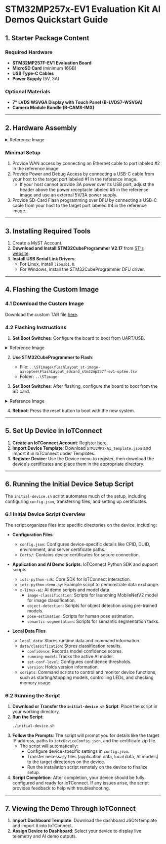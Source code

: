 # STM32MP257x-EV1 Evaluation Kit AI Demos Quickstart Guide

## 1. Starter Package Content

### Required Hardware
- **STM32MP257F-EV1 Evaluation Board**
- **MicroSD Card** (minimum 16GB)
- **USB Type-C Cables**
- **Power Supply** (5V, 3A)

### Optional Materials
- **7” LVDS WSVGA Display with Touch Panel (B-LVDS7-WSVGA)**
- **Camera Module Bundle (B-CAMS-IMX)**

---

## 2. Hardware Assembly

<details>
<summary>Reference Image</summary>
<img src="https://wiki.stmicroelectronics.cn/stm32mpu/nsfr_img_auth.php/thumb/d/d7/STM32MP257x-EV1_connections.jpg/800px-STM32MP257x-EV1_connections.jpg" alt="STM32MP257x-EV1 Connections">
</details>

### Minimal Setup
1. Provide WAN access by connecting an Ethernet cable to port labeled #2 in the reference image.
2. Provide Power and Debug Access by connecting a USB-C cable from your host to the target port labeled #1 in the reference image.
   - If your host cannot provide 3A power over its USB port, adjust the header above the power receptacle labeled #6 in the reference image and use an external 5V/3A power supply.
3. Provide SD-Card Flash programming over DFU by connecting a USB-C cable from your host to the target port labeled #4 in the reference image.

---

## 3. Installing Required Tools
1. Create a MyST Account.
2. **Download and Install STM32CubeProgrammer V2.17** from [ST's website](https://www.st.com/en/development-tools/stm32cubeprog.html).
3. **Install USB Serial Link Drivers**:
   - For Linux, install `libusb1.0`.
   - For Windows, install the STM32CubeProgrammer DFU driver.

---

## 4. Flashing the Custom Image

### 4.1 Download the Custom Image
Download the custom TAR file [here](https://iotconnect-sdk-images.s3.amazonaws.com/MPU/hardknott/rz/rzboard-iotc-demo.zip).

### 4.2 Flashing Instructions
1. **Set Boot Switches**: Configure the board to boot from UART/USB.

<details>
<summary>Reference Image</summary>
<img src="https://wiki.stmicroelectronics.cn/stm32mpu/nsfr_img_auth.php/thumb/d/d8/STM32MP257x-EV1_boot_switches_UART_USB_mode.jpg/450px-STM32MP257x-EV1_boot_switches_UART_USB_mode.jpg" alt="UART USB Mode Boot Switches">
</details>

2. **Use STM32CubeProgrammer to Flash**:
   - File: `..\STimage\flashlayout_st-image-ai\optee\FlashLayout_sdcard_stm32mp257f-ev1-optee.tsv`
   - Folder: `..\STimage`

3. **Set Boot Switches**: After flashing, configure the board to boot from the SD card.

<details>
<summary>Reference Image</summary>
<img src="https://wiki.stmicroelectronics.cn/stm32mpu/nsfr_img_auth.php/thumb/1/11/STM32MP257x-EV1_boot_switches_microSD_card.jpg/450px-STM32MP257x-EV1_boot_switches_microSD_card.jpg" alt="SD Card Boot Switches">
</details>

4. **Reboot**: Press the reset button to boot with the new system.

---

## 5. Set Up Device in IoTConnect

1. **Create an IoTConnect Account**: Register [here](https://www.iotconnect.io).
2. **Import Device Template**: Download `STM32MP2-AI_template.json` and import it in IoTConnect under Templates.
3. **Register Device**: Use the Device menu to register, then download the device's certificates and place them in the appropriate directory.

---

## 6. Running the Initial Device Setup Script

The `initial-device.sh` script automates much of the setup, including configuring `config.json`, transferring files, and setting up certificates.

### 6.1 Initial Device Script Overview
The script organizes files into specific directories on the device, including:

- **Configuration Files**
  - `config.json`: Configures device-specific details like CPID, DUID, environment, and server certificate paths.
  - `Certs/`: Contains device certificates for secure connection.

- **Application and AI Demo Scripts**: IoTConnect Python SDK and support scripts.
  - `iotc-python-sdk`: Core SDK for IoTConnect interaction.
  - `iotc-python-demo.py`: Example script to demonstrate data exchange.
  - `x-linux-ai`: AI demo scripts and model data.
    - `image-classification`: Scripts for launching MobileNetV2 model for image classification.
    - `object-detection`: Scripts for object detection using pre-trained models.
    - `pose-estimation`: Scripts for human pose estimation.
    - `semantic-segmentation`: Scripts for semantic segmentation tasks.

- **Local Data Files**
  - `local_data`: Stores runtime data and command information.
  - `data/classification`: Stores classification results.
    - `confidence`: Records model confidence scores.
    - `running-model`: Tracks the active AI model.
    - `set-conf-level`: Configures confidence thresholds.
    - `version`: Holds version information.
  - `scripts`: Command scripts to control and monitor device functions, such as starting/stopping models, controlling LEDs, and checking memory usage.

### 6.2 Running the Script

1. **Download or Transfer the `initial-device.sh` Script**: Place the script in your working directory.
2. **Run the Script**:
   ```bash
   ./initial-device.sh
3. **Follow the Prompts**: The script will prompt you for details like the target IP address, paths to `iotcDeviceConfig.json`, and the certificate zip file.
   - The script will automatically:
     - Configure device-specific settings in `config.json`.
     - Transfer necessary files (application data, local data, AI models) to the target directories on the device.
     - Run the installation script remotely on the device to finalize setup.
4. **Script Completion**: After completion, your device should be fully configured and ready for IoTConnect. If any issues arise, the script provides feedback to help with troubleshooting.

---

## 7. Viewing the Demo Through IoTConnect

1. **Import Dashboard Template**: Download the dashboard JSON template and import it into IoTConnect.
2. **Assign Device to Dashboard**: Select your device to display live telemetry and AI demo outputs.

